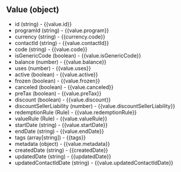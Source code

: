 ## Value (object)
+ id (string) - {{value.id}}
+ programId (string) - {{value.program}}
+ currency (string) - {{currency.code}}
+ contactId (string) - {{value.contactId}}
+ code (string) - {{value.code}}
+ isGenericCode (boolean) - {{value.isGenericCode}}
+ balance (number) - {{value.balance}}
+ uses (number) - {{value.uses}}
+ active (boolean) - {{value.active}}
+ frozen (boolean) - {{value.frozen}}
+ canceled (boolean) - {{value.canceled}}
+ preTax (boolean) - {{value.preTax}}
+ discount (boolean) - {{value.discount}}
+ discountSellerLiability (number) - {{value.discountSellerLiability}}
+ redemptionRule (Rule) - {{value.redemptionRule}}
+ valueRule (Rule) - {{value.valueRule}}
+ startDate (string) - {{value.startDate}}
+ endDate (string) - {{value.endDate}}
+ tags (array[string]) - {{tags}}
+ metadata (object) - {{value.metadata}}
+ createdDate (string) - {{createdDate}}
+ updatedDate (string) - {{updatedDate}}
+ updatedContactIdDate (string) - {{value.updatedContactIdDate}}
